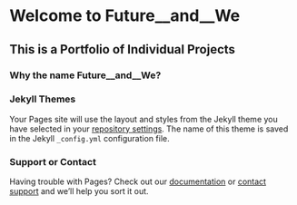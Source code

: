 # Welcome to Future__and__We

## This is a Portfolio of Individual Projects

### Why the name Future__and__We?



### Jekyll Themes

Your Pages site will use the layout and styles from the Jekyll theme you have selected in your [repository settings](https://github.com/Manish2261/Manish-Portfolio/settings). The name of this theme is saved in the Jekyll `_config.yml` configuration file.

### Support or Contact

Having trouble with Pages? Check out our [documentation](https://help.github.com/categories/github-pages-basics/) or [contact support](https://github.com/contact) and we’ll help you sort it out.
